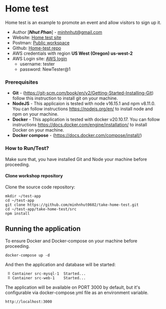 # Home test

Home test is an example to promote an event and allow visitors to sign up it.

* Author [***Nhut Phan***] - minhnhut@gmail.com
* Website: [Home test site](https://m4smep2ypy.us-west-2.awsapprunner.com/login)
* Postman: [Public workspace](https://www.postman.com/vietsalesplatform/workspace/hometest/overview)
* Github: [Home-test repo](https://github.com/minhnhut0602/take-home-test)
* AWS credentials with region **US West (Oregon) us-west-2**
* AWS Login site: [AWS login](https://aws-nhut-phan-group.signin.aws.amazon.com)
  * username: tester
  * password: NewTester@1

### Prerequisites
* **Git** - (https://git-scm.com/book/en/v2/Getting-Started-Installing-Git) follow this instruction to install git on your machine.
* **NodeJS** - This applicaion is tested with node v16.15.1 and npm v8.11.0. You can follow instructions https://nodejs.org/en/ to install node and npm on your machine.
* **Docker** - This application is tested with docker v20.10.17. You can follow instructions https://docs.docker.com/engine/installation/ to install Docker on your machine.
* **Docker compose** - (https://docs.docker.com/compose/install/)

### How to Run/Test?
Make sure that, you have installed Git and Node your machine before proceeding.

#### Clone workshop repository
Clone the source code repository:
```
mkdir ~/test-app
cd ~/test-app
git clone https://github.com/minhnhut0602/take-home-test.git
cd ~/test-app/take-home-test/src
npm install
```

## Running the application
To ensure Docker and Docker-compose on your machine before proceeding. 
```
docker-compose up -d
```
And then the application and database will be started:
```
 ⠿ Container src-mysql-1  Started...
 ⠿ Container src-web-1    Started...
```
The application will be available on PORT 3000 by default, but it's configurable via docker-compose.yml file as an environment variable.
```
http://localhost:3000
```
